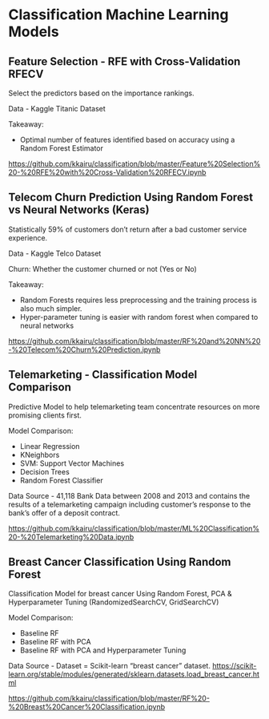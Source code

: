 # Classification Machine Learning Models


## Feature Selection - RFE with Cross-Validation RFECV

Select the predictors based on the importance rankings.

Data - Kaggle Titanic Dataset

Takeaway:
- Optimal number of features identified based on accuracy using a Random Forest Estimator

https://github.com/kkairu/classification/blob/master/Feature%20Selection%20-%20RFE%20with%20Cross-Validation%20RFECV.ipynb



## Telecom Churn Prediction Using Random Forest vs Neural Networks (Keras)

Statistically 59% of customers don’t return after a bad customer service experience.

Data - Kaggle Telco Dataset

Churn: Whether the customer churned or not (Yes or No)

Takeaway:
- Random Forests requires less preprocessing and the training process is also much simpler.
- Hyper-parameter tuning is easier with random forest when compared to neural networks

https://github.com/kkairu/classification/blob/master/RF%20and%20NN%20-%20Telecom%20Churn%20Prediction.ipynb



## Telemarketing - Classification Model Comparison

Predictive Model to help  telemarketing team concentrate resources on more promising clients first.

Model Comparison:
- Linear Regression
- KNeighbors
- SVM: Support Vector Machines
- Decision Trees
- Random Forest Classifier

Data Source - 41,118 Bank Data between 2008 and 2013 and contains the results of a telemarketing campaign including customer’s response to the bank’s offer of a deposit contract.

https://github.com/kkairu/classification/blob/master/ML%20Classification%20-%20Telemarketing%20Data.ipynb


## Breast Cancer Classification Using Random Forest

Classification Model for breast cancer Using Random Forest, PCA & Hyperparameter Tuning (RandomizedSearchCV, GridSearchCV)

Model Comparison:
- Baseline RF
- Baseline RF with PCA
- Baseline RF with PCA and Hyperparameter Tuning

Data Source - Dataset = Scikit-learn “breast cancer” dataset. https://scikit-learn.org/stable/modules/generated/sklearn.datasets.load_breast_cancer.html

https://github.com/kkairu/classification/blob/master/RF%20-%20Breast%20Cancer%20Classification.ipynb
